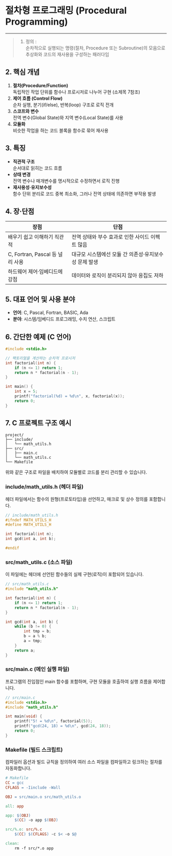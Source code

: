 # 절차형 프로그래밍 (Procedural Programming)

---

>  1. 정의 :  
  순차적으로 실행되는 명령(절차, Procedure 또는 Subroutine)의 모음으로 추상화와 코드의 재사용을 구성하는 패러다임

## 2. 핵심 개념
1. **절차(Procedure/Function)**  
   독립적인 작업 단위를 함수나 프로시저로 나누어 구현 (소제목 7참조)
2. **제어 흐름 (Control Flow)**  
   순차 실행, 분기(if/else), 반복(loop) 구조로 로직 전개
3. **스코프와 변수**  
   전역 변수(Global State)와 지역 변수(Local State)를 사용
4. **모듈화**  
   비슷한 작업을 하는 코드 블록을 함수로 묶어 재사용

## 3. 특징
- **직관적 구조**  
  순서대로 읽히는 코드 흐름
- **상태 변경**  
  전역 변수나 매개변수를 명시적으로 수정하면서 로직 진행
- **재사용성·유지보수성**  
  함수 단위 분리로 코드 중복 최소화, 그러나 전역 상태에 의존하면 부작용 발생

## 4. 장·단점
| 장점                           | 단점                                      |
|------------------------------|-----------------------------------------|
| 배우기 쉽고 이해하기 직관적       | 전역 상태와 부수 효과로 인한 사이드 이펙트 많음   |
| C, Fortran, Pascal 등 널리 사용  | 대규모 시스템에선 모듈 간 의존성·유지보수성 문제 발생 |
| 하드웨어 제어·임베디드에 강점     | 데이터와 로직이 분리되지 않아 응집도 저하          |

## 5. 대표 언어 및 사용 분야
- **언어**: C, Pascal, Fortran, BASIC, Ada
- **분야**: 시스템/임베디드 프로그래밍, 수치 연산, 스크립트

## 6. 간단한 예제 (C 언어)
```c
#include <stdio.h>

// 팩토리얼을 계산하는 순차적 프로시저
int factorial(int n) {
    if (n <= 1) return 1;
    return n * factorial(n - 1);
}

int main() {
    int x = 5;
    printf("factorial(%d) = %d\n", x, factorial(x));
    return 0;
}
```


## 7. C 프로젝트 구조 예시

```plaintext
project/
├── include/
│   └── math_utils.h
├── src/
│   ├── main.c
│   └── math_utils.c
└── Makefile
```

위와 같은 구조로 파일을 배치하여 모듈별로 코드를 분리 관리할 수 있습니다.

### include/math_utils.h (헤더 파일)
헤더 파일에서는 함수의 원형(프로토타입)을 선언하고, 매크로 및 상수 정의를 포함합니다.

```c
// include/math_utils.h
#ifndef MATH_UTILS_H
#define MATH_UTILS_H

int factorial(int n);
int gcd(int a, int b);

#endif
```

### src/math_utils.c (소스 파일)
이 파일에는 헤더에 선언된 함수들의 실제 구현(로직)이 포함되어 있습니다.

```c
// src/math_utils.c
#include "math_utils.h"

int factorial(int n) {
    if (n <= 1) return 1;
    return n * factorial(n - 1);
}

int gcd(int a, int b) {
    while (b != 0) {
        int tmp = b;
        b = a % b;
        a = tmp;
    }
    return a;
}
```

### src/main.c (메인 실행 파일)
프로그램의 진입점인 main 함수를 포함하며, 구현 모듈을 호출하여 실행 흐름을 제어합니다.

```c
// src/main.c
#include <stdio.h>
#include "math_utils.h"

int main(void) {
    printf("5! = %d\n", factorial(5));
    printf("gcd(24, 18) = %d\n", gcd(24, 18));
    return 0;
}
```

### Makefile (빌드 스크립트)
컴파일러 옵션과 빌드 규칙을 정의하여 여러 소스 파일을 컴파일하고 링크하는 절차를 자동화합니다.

```makefile
# Makefile
CC = gcc
CFLAGS = -Iinclude -Wall

OBJ = src/main.o src/math_utils.o

all: app

app: $(OBJ)
	$(CC) -o app $(OBJ)

src/%.o: src/%.c
	$(CC) $(CFLAGS) -c $< -o $@

clean:
	rm -f src/*.o app
```